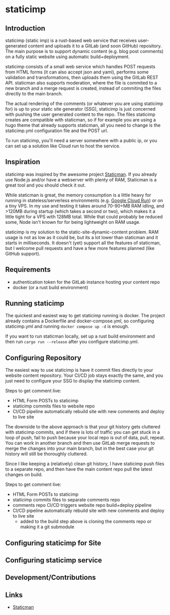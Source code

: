 # staticimp

## Introduction
staticimp (static imp) is a rust-based web service that receives user-generated content and uploads it to a GitLab (and soon GitHub) repository.
The main purpose is to support dynamic content (e.g. blog post comments) on a fully static website using automatic build+deployment.

staticimp consists of a small web service which handles POST requests from HTML forms (it can also accept json and yaml),
performs some validation and transformations, then uploads them using the GitLab REST API. staticman also supports moderation,
where the file is commited to a new branch and a merge request is created, instead of commiting the files directly to the main branch.

The actual rendering of the comments (or whatever you are using staticimp for) is up to your static site generator (SSG),
staticimp is just concerned with pushing the user generated content to the repo.
The files staticimp creates are compatible with staticman, so if for example you are using a hugo theme that already supports staticman,
all you need to change is the staticimp.yml configuration file and the POST url.

To run staticimp, you'll need a server somewhere with a public ip, or you can set up a solution like Cloud run to host the service.

## Inspiration
staticimp was inspired by the awesome project [Staticman](https://github.com/eduardoboucas/staticman).
If you already use Node.js and/or have a webserver with plenty of RAM, Staticman is a great tool and you should check it out.

While staticman is great, the memory consumption is a little heavy for running in stateless/serverless environments (e.g. [Google Cloud Run](https://cloud.google.com/run)) or on a tiny VPS.
In my use and testing it takes around 70-90+MB RAM idling, and >120MB during startup (which takes a second or two), which makes it a little tight for a VPS with 128MB total.
While that could probably be reduced some, Node isn't known for for being lightweight on RAM usage.

staticimp is my solution to the static-site-dynamic-content problem. RAM usage is not as low as it could be, but its a lot lower than staticman and it starts in milliseconds.
It doesn't (yet) support all the features of staticman, but I welcome pull requests and have a few more features planned (like GitHub support).

## Requirements
- authentication token for the GitLab instance hosting your content repo
- docker (or a rust build environment)

## Running staticimp

The quickest and easiest way to get staticimp running is docker.
The project already contains a Dockerfile and docker-compose.yml, so configuring staticimp.yml and running `docker compose up -d` is enough.

If you want to run staticman locally, set up a rust build environment and then run `cargo run --release` after you configure staticimp.yml.

## Configuring Repository
The easiest way to use staticimp is have it commit files directly to your website content repository.
Your CI/CD job stays exactly the same, and you just need to configure your SSG to display the staticimp content.

Steps to get comment live:
- HTML Form POSTs to staticimp
- staticimp commits files to website repo
- CI/CD pipeline automatically rebuild site with new comments and deploy to live site

The downside to the above approach is that your git history gets cluttered with staticimp commits, and if there is lots of traffic
you can get stuck in a loop of push, fail to push because your local repo is out of data, pull, repeat.
You can work in another branch and then use GitLab merge requests to merge the changes into your main branch,
but in the best case your git history will still be thoroughly cluttered.

Since I like keeping a (relatively) clean git history, I have staticimp push files to a separate repo, and then have the main content repo pull the latest
changes on build.

Steps to get comment live:
- HTML Form POSTs to staticimp
- staticimp commits files to separate comments repo
- comments repo CI/CD triggers website repo build+deploy pipeline
- CI/CD pipeline automatically rebuild site with new comments and deploy to live site
  - added to the build step above is cloning the comments repo or making it a git submodule

## Configuring staticimp for Site

## Configuring staticimp service

## Development/Contributions

## Links

- [Staticman](https://github.com/eduardoboucas/staticman)
